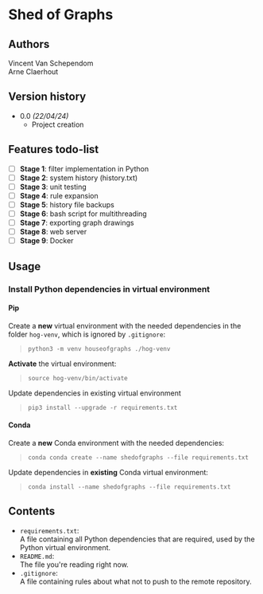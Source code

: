 # Shed of Graphs

## Authors

Vincent Van Schependom  
Arne Claerhout

## Version history

- 0.0 _(22/04/24)_
  - Project creation

## Features todo-list

- [ ] **Stage 1**: filter implementation in Python
- [ ] **Stage 2**: system history (history.txt)
- [ ] **Stage 3**: unit testing
- [ ] **Stage 4**: rule expansion
- [ ] **Stage 5**: history file backups
- [ ] **Stage 6**: bash script for multithreading
- [ ] **Stage 7**: exporting graph drawings
- [ ] **Stage 8**: web server
- [ ] **Stage 9**: Docker

## Usage

### Install Python dependencies in virtual environment

#### Pip

Create a **new** virtual environment with the needed dependencies in the folder `hog-venv`, which is ignored by `.gitignore`:

> `python3 -m venv houseofgraphs ./hog-venv`

**Activate** the virtual environment:

> `source hog-venv/bin/activate`

Update dependencies in existing virtual environment

> `pip3 install --upgrade -r requirements.txt`

#### Conda

Create a **new** Conda environment with the needed dependencies:

> `conda conda create --name shedofgraphs --file requirements.txt`

Update dependencies in **existing** Conda virtual environment:

> `conda install --name shedofgraphs --file requirements.txt`

## Contents

- `requirements.txt`:  
  A file containing all Python dependencies that are required, used by the Python virtual environment.
- `README.md`:  
  The file you're reading right now.
- `.gitignore`:  
  A file containing rules about what not to push to the remote repository.
